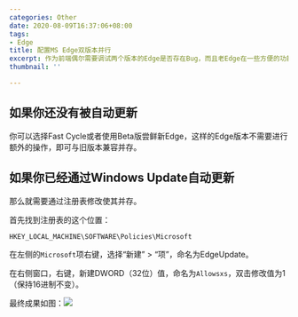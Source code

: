 ```yaml
---
categories: Other
date: 2020-08-09T16:37:06+08:00
tags:
- Edge
title: 配置MS Edge双版本并行
excerpt: 作为前端偶尔需要调试两个版本的Edge是否存在Bug，而且老Edge在一些方便的功能，比如PDF预览，新Edge还是不如的，因此本文主要介绍如何配置双版本共存。
thumbnail: ''

---
```

## 如果你还没有被自动更新

你可以选择Fast Cycle或者使用Beta版尝鲜新Edge，这样的Edge版本不需要进行额外的操作，即可与旧版本兼容并存。

## 如果你已经通过Windows Update自动更新

那么就需要通过注册表修改使其并存。

首先找到注册表的这个位置：

`HKEY_LOCAL_MACHINE\SOFTWARE\Policies\Microsoft`

在左侧的`Microsoft`项右键，选择“新建” > “项”，命名为EdgeUpdate。

在右侧窗口，右键，新建DWORD（32位）值，命名为`Allowsxs`，双击修改值为1（保持16进制不变）。

最终成果如图：![](https://cdn.sparkling.land/public/blog/images/dual-edge-reg.png)